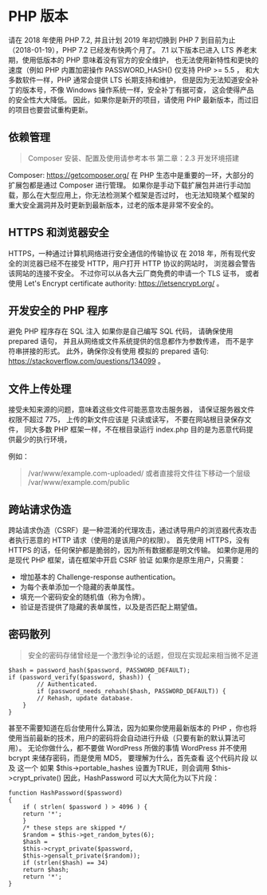 # PHP 版本

请在 2018 年使用 PHP 7.2, 并且计划 2019 年初切换到 PHP 7
到目前为止（2018-01-19），PHP 7.2 已经发布快两个月了。 
7.1 以下版本已进入 LTS 养老末期，使用低版本的 PHP 意味着没有官方的安全维护， 
也无法使用新特性和更快的速度（例如 PHP 内置加密操作 PASSWORD_HASH() 仅支持 PHP >= 5.5 ， 
和大多数软件一样，PHP 通常会提供 LTS 长期支持和维护， 
但是因为无法知道安全补丁的版本号，不像 Windows 操作系统一样，安全补丁有据可查， 这会使得产品的安全性大大降低。 
因此，如果你是新开的项目，请使用 PHP 最新版本，而过旧的项目也要尝试重构更新。

## 依赖管理

> Composer 安装、配置及使用请参考本书 第二章：2.3 开发环境搭建

Composer: https://getcomposer.org/ 在 PHP 生态中是重要的一环，大部分的扩展包都是通过 Composer 进行管理。 
如果你是手动下载扩展包并进行手动加载，那么在大型应用上，你无法检测某个框架是否过时， 
也无法知晓某个框架的重大安全漏洞并及时更新到最新版本，过老的版本是非常不安全的。

## HTTPS 和浏览器安全

HTTPS，一种通过计算机网络进行安全通信的传输协议
在 2018 年，所有现代安全的浏览器已经不在接受 HTTP，用户打开 HTTP 协议的网站时， 
浏览器会警告该网站的连接不安全。 
不过你可以从各大云厂商免费的申请一个 TLS 证书， 或者使用 Let's Encrypt certificate authority: https://letsencrypt.org/ 。

## 开发安全的 PHP 程序

避免 PHP 程序存在 SQL 注入
如果你是自己编写 SQL 代码， 请确保使用 prepared 语句， 
并且从网络或文件系统提供的信息都作为参数传递， 而不是字符串拼接的形式。 
此外，确保你没有使用 模拟的 prepared 语句: https://stackoverflow.com/questions/134099 。

## 文件上传处理

接受未知来源的问题，意味着这些文件可能恶意攻击服务器， 
请保证服务器文件权限不超过 775， 
上传的新文件应该是 只读或读写， 
不要在网站根目录保存文件， 
同大多数 PHP 框架一样，不在根目录运行 index.php 目的是为恶意代码提供最少的执行环境， 

例如：
> /var/www/example.com-uploaded/
或者直接将文件往下移动一个层级
> /var/www/example.com/public

## 跨站请求伪造

跨站请求伪造（CSRF）是一种混淆的代理攻击，通过诱导用户的浏览器代表攻击者执行恶意的 HTTP 请求（使用的是该用户的权限）。 
首先使用 HTTPS，没有 HTTPS 的话，任何保护都是脆弱的，因为所有数据都是明文传输。 
如果你是用的是现代 PHP 框架，请在框架中开启 CSRF 验证 
如果你是原生用户，只需要：

* 增加基本的 Challenge-response authentication。
* 为每个表单添加一个隐藏的表单属性。
* 填充一个密码安全的随机值（称为令牌）。
* 验证是否提供了隐藏的表单属性，以及是否匹配上期望值。

## 密码散列

>安全的密码存储曾经是一个激烈争论的话题，但现在实现起来相当微不足道

~~~~
$hash = password_hash($password, PASSWORD_DEFAULT); 
if (password_verify($password, $hash)) { 
        // Authenticated. 
        if (password_needs_rehash($hash, PASSWORD_DEFAULT)) { 
        // Rehash, update database. 
    } 
}
~~~~

甚至不需要知道在后台使用什么算法，因为如果你使用最新版本的 PHP ，你也将使用当前最新的技术，用户的密码将会自动进行升级（只要有新的默认算法可用）。
无论你做什么，都不要做 WordPress 所做的事情
WordPress 并不使用 bcrypt 来储存密码，而是使用 MD5， 
要理解为什么，首先查看 这个代码片段 以及 这一个 
如果 $this->portable_hashes 设置为TRUE，则会调用 $this->crypt_private()
因此，HashPassword 可以大大简化为以下片段：

~~~~
function HashPassword($password)
{
    if ( strlen( $password ) > 4096 ) {
    return '*';
    }
    /* these steps are skipped */
    $random = $this->get_random_bytes(6);
    $hash =
    $this->crypt_private($password,
    $this->gensalt_private($random));
    if (strlen($hash) == 34)
    return $hash;
    return '*';
}
~~~~

